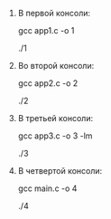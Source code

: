 1) В первой консоли:

	gcc app1.c -o 1
	
	./1
2) Во второй консоли:

	gcc app2.c -o 2
	
	./2
3) В третьей консоли:

	gcc app3.c -o 3 -lm
	
	./3
4) В четвертой консоли:

	gcc main.c -o 4
	
	./4
